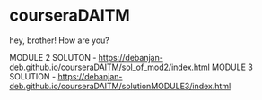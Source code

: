 # courseraDAITM

hey, brother! How are you?


MODULE 2 SOLUTON - https://debanjan-deb.github.io/courseraDAITM/sol_of_mod2/index.html
MODULE 3 SOLUTION - https://debanjan-deb.github.io/courseraDAITM/solutionMODULE3/index.html

